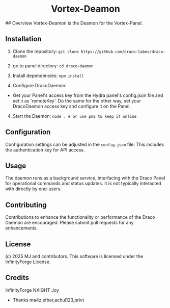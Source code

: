 
<h1 align="center">Vortex-Deamon</h1>
## Overview
Vortex-Deamon is the Deamon for the Vortex-Panel.

## Installation
1. Clone the repository:
`git clone https://github.com/draco-labes/draco-daemon`

2. go to panel directory:
`cd draco-daemon` 

3. Install dependencies:
`npm install`

4. Configure DracoDaemon:
- Get your Panel's access key from the Hydra panel's config.json file and set it as 'remoteKey'. Do the same for the other way, set your DracoDaemon access key and configure it on the Panel.

4. Start the Daemon:
`node . # or use pm2 to keep it online`

## Configuration
Configuration settings can be adjusted in the `config.json` file. This includes the authentication key for API access.

## Usage
The daemon runs as a background service, interfacing with the Draco Panel for operational commands and status updates. It is not typically interacted with directly by end-users.

## Contributing
Contributions to enhance the functionality or performance of the Draco Daemon are encouraged. Please submit pull requests for any enhancements.

## License
(c) 2025 MJ and contributors. This software is licensed under the InfinityForge License.


## Credits
InfinityForge
NXIGHT
Joy

- Thanks ma4z,ether,achul123,privt
